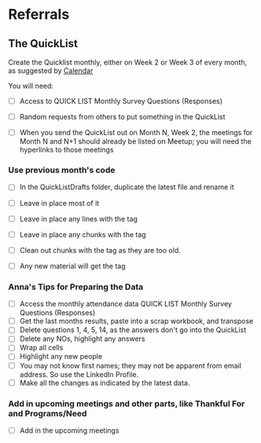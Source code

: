 # Referrals

## The QuickList

Create the Quicklist monthly, either on Week 2 or Week 3 of every month, as suggested by [Calendar](../Policies/Calendar.md)


You will need:
- [ ] Access to QUICK LIST Monthly Survey Questions (Responses)
- [ ] Random requests from others to put something in the QuickList
- [ ] When you send the QuickList out on Month N, Week 2, the meetings for Month N and N+1 should already be listed on Meetup; you will need the hyperlinks to those meetings


### Use previous month's code
- [ ] In the QuickListDrafts folder, duplicate the latest file and rename it
- [ ] Leave in place most of it
- [ ] Leave in place any lines with the tag <!--00-->
- [ ] Leave in place any chunks with the tag <!--n-1-->
- [ ] Clean out chunks with the tag <!--n-2--> as they are too old. 
- [ ] Any new material will get the tag <!--n--->


### Anna's Tips for Preparing the Data
- [ ] Access the monthly attendance data QUICK LIST Monthly Survey Questions (Responses)
- [ ] Get the last months results, paste into a scrap workbook, and transpose
- [ ] Delete questions 1, 4, 5, 14, as the answers don't go into the QuickList
- [ ] Delete any NOs, highlight any answers
- [ ] Wrap all cells
- [ ] Highlight any new people
- [ ] You may not know first names; they may not be apparent from email address. So use the LinkedIn Profile.
- [ ] Make all the changes as indicated by the latest data.

### Add in upcoming meetings and other parts, like Thankful For and Programs/Need
 - [ ] Add in the upcoming meetings





